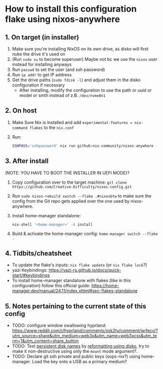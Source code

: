 # How to install this configuration flake using nixos-anywhere

## 1. On target (in installer)

1. Make sure you're installing NixOS on its own drive, as disko will first nuke the drive it's used on
2. (Run `sudo su` to become superuser) Maybe not bc we use the `nixos` user instead for installing anyways
3. Run `passwd` to set the user (and ssh password)
4. Run `ip addr` to get IP address
5. Get the drive paths (`sudo fdisk -l`) and adjust them in the disko configuration if necessary
    - After installing, modify the configuration to use the path or uuid or model or smth instead of z.B. `/dev/nvme0n1`

## 2. On host

1. Make Sure Nix is installed and add `experimental-features = nix-command flakes` to the `nix.conf`
2. Run:

    ```bash
    SSHPASS='sshpassword' nix run github:nix-community/nixos-anywhere -- --generate-hardware-config nixos-generate-config ./hosts/nixosbtw/hardware-configuration.nix --flake '.#nixosbtw' --env-password 'sshpassword' --build-on remote --target-host nixos@192.168.0.100
    ```

## 3. After install

(NOTE: YOU HAVE TO BOOT THE INSTALLER IN UEFI MODE)?

1. Copy configuration over to the target machine: `git clone https://github.com/Creative-Difficulty/nixos-config.git`
2. Run `sudo nixos-rebuild switch --flake .#nixosbtw` to make sure the config from the Git repo gets applied over the one used by nixos-anywhere.
3. Install home-manager standalone:

    ```bash
    nix-shell '<home-manager>' -A install
    ```

4. Build & activate the home-manager config: `home-manager switch --flake .`

## 4. Tidbits/cheatsheet

- To update the flake's inputs: `nix flake update` (or `nix flake lock`?)
- yazi Keybindings: <https://yazi-rs.github.io/docs/quick-start/#keybindings>
- To install home-manager standalone with flakes (like in this configuration) follow this official guide: <https://home-manager.dev/manual/24.11/index.xhtml#sec-flakes-standalone>

## 5. Notes pertaining to the current state of this config

- TODO: configure window swallowing hyprland: <https://www.reddit.com/r/hyprland/comments/xsk2ty/comment/jarfecv/?utm_source=share&utm_medium=web3x&utm_name=web3xcss&utm_term=1&utm_content=share_button>
- TODO: Test [persistent disk names](https://wiki.archlinux.org/title/Persistent_block_device_naming#:~:text=the%20mkswap%20utility.-,by%2Did%20and%20by%2Dpath,-by%2Did) by [reformatting using disko](https://github.com/nix-community/disko/blob/master/docs/quickstart.md#step-6-run-disko-to-partition-format-and-mount-your-disks), try to make it non-destructive using only the `mount` mode argument?.
- TODO: Declare git ssh private and public keys (sops-nix?) using home-manager. Load the key onto a USB as a primary medium?
